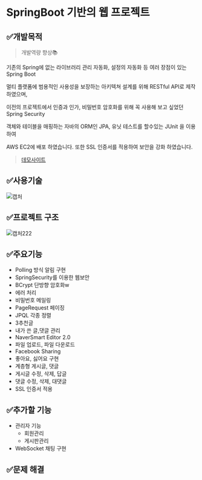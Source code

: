 # SpringBoot 기반의 웹 프로젝트


## ✅개발목적
>개발역량 향상📚

기존의 Spring에 없는 라이브러리 관리 자동화, 설정의 자동화 등 여러 장점이 있는 Spring Boot 

멀티 플랫폼에 범용적인 사용성을 보장하는 아키텍쳐 설계를 위해 RESTful API로 제작하였으며,

이전의 프로젝트에서 인증과 인가, 비밀번호 암호화를 위해 꼭 사용해 보고 싶었던 Spring Security

객체와 테이블을 매핑하는 자바의 ORM인 JPA, 유닛 테스트를 할수있는 JUnit 을 이용하여 

AWS EC2에 배포 하였습니다. 또한 SSL 인증서를 적용하여 보안을 강화 하였습니다.


> [데모사이트](https://www.dodgedot.ml/)

## ✅사용기술


![캡처](https://user-images.githubusercontent.com/49933141/80899570-46053a00-8d4c-11ea-9127-6138c953a721.PNG)


## ✅프로젝트 구조


![캡처222](https://user-images.githubusercontent.com/49933141/80899843-59b0a080-8d4c-11ea-8d34-7d27c789bff9.PNG)

## ✅주요기능
  * Polling 방식 알림 구현
  * SpringSecurity를 이용한 웹보안
  * BCrypt 단방향 암호화w
  * 에러 처리
  * 비밀번호 메일링
  * PageRequest 페이징
  * JPQL 각종 정렬
  * 3추천글
  * 내가 쓴 글,댓글 관리
  * NaverSmart Editor 2.0 
  * 파일 업로드, 파일 다운로드
  * Facebook Sharing
  * 좋아요, 싫어요 구현
  * 계층형 게시글, 댓글
  * 게시글 수정, 삭제, 답글
  * 댓글 수정, 삭제, 대댓글
  * SSL 인증서 적용
  
## ✅추가할 기능
* 관리자 기능
  * 회원관리
  * 게시판관리
* WebSocket 채팅 구현

## ✅문제 해결


